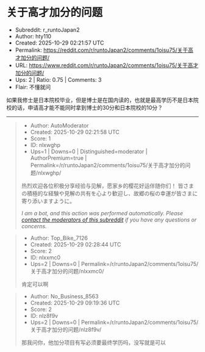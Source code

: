 # 关于高才加分的问题

- Subreddit: r_runtoJapan2
- Author: hty110
- Created: 2025-10-29 02:21:57 UTC
- Permalink: https://reddit.com/r/runtoJapan2/comments/1oisu75/关于高才加分的问题/
- URL: https://www.reddit.com/r/runtoJapan2/comments/1oisu75/关于高才加分的问题/
- Ups: 2 | Ratio: 0.75 | Comments: 3
- Flair: 不懂就问


如果我修士是日本院校毕业，但是博士是在国内读的，也就是最高学历不是日本院校的话，申请高才能不能同时拿到博士的30分和日本院校的10分？


---

> - Author: AutoModerator
> - Created: 2025-10-29 02:21:58 UTC
> - Score: 1
> - ID: nlxwghp
> - Ups=1 | Downs=0 | Distinguished=moderator | AuthorPremium=true | Permalink=/r/runtoJapan2/comments/1oisu75/关于高才加分的问题/nlxwghp/
>
> 热烈欢迎各位积极分享经验与见解，愿家乡的樱花好运伴随你们！
> 皆さまの積極的な経験や見解の共有を心より歓迎し、故郷の桜の幸運が皆さまに寄り添いますように。
> 
> *I am a bot, and this action was performed automatically. Please [contact the moderators of this subreddit](/message/compose/?to=/r/runtoJapan2) if you have any questions or concerns.*

> - Author: Top_Bike_7126
> - Created: 2025-10-29 02:28:44 UTC
> - Score: 2
> - ID: nlxxmc0
> - Ups=2 | Downs=0 | Permalink=/r/runtoJapan2/comments/1oisu75/关于高才加分的问题/nlxxmc0/
>
> 肯定可以啊

> - Author: No_Business_8563
> - Created: 2025-10-29 09:19:36 UTC
> - Score: 2
> - ID: nlz8f9v
> - Ups=2 | Downs=0 | Permalink=/r/runtoJapan2/comments/1oisu75/关于高才加分的问题/nlz8f9v/
>
> 那我问你，他加分项目有写必须要最终学历吗，没写就是可以
